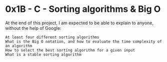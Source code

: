 # 0x1B - C - Sorting algorithms & Big O

At the end of this project, I am expected to be able to explain to anyone, without the help of Google:

    At least four different sorting algorithms
    What is the Big O notation, and how to evaluate the time complexity of an algorithm
    How to select the best sorting algorithm for a given input
    What is a stable sorting algorithm

